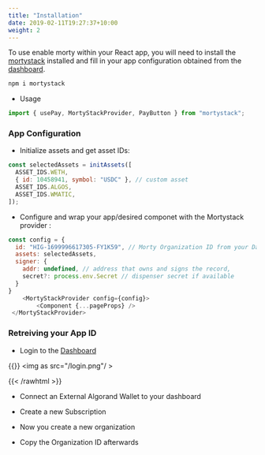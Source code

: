 ```yaml
---
title: "Installation"
date: 2019-02-11T19:27:37+10:00
weight: 2
---
```


To use enable morty within your React app, you will need to install the [mortystack]() installed and fill in your app configuration obtained from the [dashboard]().

```javascript
npm i mortystack

```

- Usage

```javascript
import { usePay, MortyStackProvider, PayButton } from "mortystack";
```

### App Configuration

- Initialize assets and get asset IDs:

```javascript
const selectedAssets = initAssets([
  ASSET_IDS.WETH,
  { id: 10458941, symbol: "USDC" }, // custom asset
  ASSET_IDS.ALGOS,
  ASSET_IDS.WMATIC,
]);
```

- Configure and wrap your app/desired componet with the Mortystack provider :

```javascript
const config = {
  id: "HIG-1699996617305-FY1K59", // Morty Organization ID from your Dashboard
  assets: selectedAssets,
  signer: {
    addr: undefined, // address that owns and signs the record,
    secret?: process.env.Secret // dispenser secret if available
  }
}
    <MortyStackProvider config={config}>
        <Component {...pageProps} />
 </MortyStackProvider>

```

### Retreiving your App ID

- Login to the [Dashboard](https://mortystack.xyz)

{{<rawhtml >}}
<img as src="/login.png"/ >

{{< /rawhtml >}}

- Connect an External Algorand Wallet to your dashboard

- Create a new Subscription

- Now you create a new organization

- Copy the Organization ID afterwards
